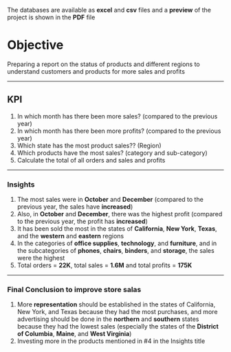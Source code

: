 The databases are available as **excel** and **csv** files and a **preview** of the project is shown in the **PDF** file

# Objective
Preparing a report on the status of products and different regions to understand customers and products for more sales and profits

--------------------------------------------------------------------------------------------

## KPI

1. In which month has there been more sales? (compared to the previous year)
2. In which month has there been more profits? (compared to the previous year)
3. Which state has the most product sales?? (Region)
4. Which products have the most sales? (category and sub-category)
5. Calculate the total of all orders and sales and profits

--------------------------------------------------------------------------------------------

### Insights

1. The most sales were in **October** and **December** (compared to the previous year, the sales have **increased**)
2. Also, in **October** and **December**, there was the highest profit 
(compared to the previous year, the profit has **increased**)
3. It has been sold the most in the states of **California**, **New York**, **Texas**, and the **western** and **eastern** regions
4. In the categories of **office supplies**, **technology**, and **furniture**, and in the subcategories of **phones**, **chairs**, **binders**, and **storage**, the sales were the highest
5. Total orders = **22K**, total sales = **1.6M** and total profits = **175K**


--------------------------------------------------------------------------------------------

### Final Conclusion to improve store salas

1. More **representation** should be established in the states of California, New York, and Texas because they had the most purchases, and more advertising should be done in the **northern** and **southern** states because they had the lowest sales (especially the states of the **District of Columbia**, **Maine**, and **West Virginia**)
2. Investing more in the products mentioned in #4 in the Insights title 


